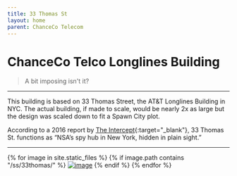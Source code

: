 ```yaml
---
title: 33 Thomas St
layout: home
parent: ChanceCo Telecom
---
```


# ChanceCo Telco Longlines Building
> A bit imposing isn't it?

---

This building is based on 33 Thomas Street, the AT&T Longlines Building in NYC. The actual building, if made to scale, would be nearly 2x as large but the design was scaled down to fit a Spawn City plot.

According to a 2016 report by [The Intercept](https://theintercept.com/2016/11/16/the-nsas-spy-hub-in-new-york-hidden-in-plain-sight/){:target="_blank"}, 33 Thomas St. functions as “NSA’s spy hub in New York, hidden in plain sight.” 

---

{% for image in site.static_files %}
{% if image.path contains "/ss/33thomas/" %}
<a href="{{ image.path }}"><img src="{{ image.path }}" alt="image" /></a>
{% endif %}
{% endfor %}